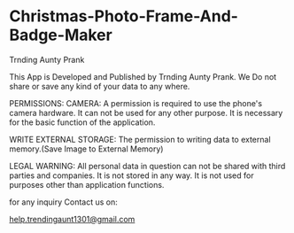 # Christmas-Photo-Frame-And-Badge-Maker

Trnding Aunty Prank

This App is Developed and Published by Trnding Aunty Prank. We Do not share or save any kind of your data to any where.

PERMISSIONS: CAMERA: A permission is required to use the phone's camera hardware. It can not be used for any other purpose. It is necessary for the basic function of the application.

WRITE EXTERNAL STORAGE: The permission to writing data to external memory.(Save Image to External Memory)

LEGAL WARNING: All personal data in question can not be shared with third parties and companies. It is not stored in any way. It is not used for purposes other than application functions.

for any inquiry Contact us on:

help.trendingaunt1301@gmail.com
